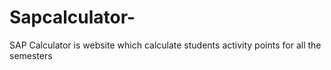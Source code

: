 # Sapcalculator-
SAP Calculator is website which calculate students activity points for all the semesters 
